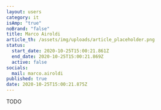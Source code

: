 ```yaml
---
layout: users
category: it
isAmp: "true"
noBrand: "false"
title: Marco Airoldi
article_th: /assets/img/uploads/article_placeholder.png
status:
  start_date: 2020-10-25T15:00:21.861Z
  end_date: 2020-10-25T15:00:21.869Z
  active: false
socials:
  mail: marco.airoldi
published: true
date: 2020-10-25T15:00:21.875Z
---
```

TODO